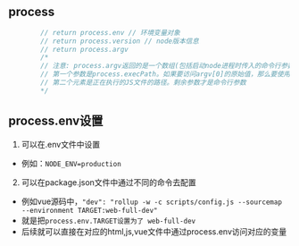 ## process
```javascript
        // return process.env // 环境变量对象
        // return process.version // node版本信息
        // return process.argv
        /*
        // 注意: process.argv返回的是一个数组(包括启动node进程时传入的命令行参数)
        // 第一个参数是process.execPath。如果要访问argv[0]的原始值，那么要使用argv0
        // 第二个元素是正在执行的JS文件的路径。剩余参数才是命令行参数
        */
```


## process.env设置
1. 可以在.env文件中设置
* 例如：`NODE_ENV=production`
2. 可以在package.json文件中通过不同的命令去配置
* 例如vue源码中，`"dev": "rollup -w -c scripts/config.js --sourcemap --environment TARGET:web-full-dev"`
* 就是把`process.env.TARGET设置为了 web-full-dev`
* 后续就可以直接在对应的html,js,vue文件中通过process.env访问对应的变量


